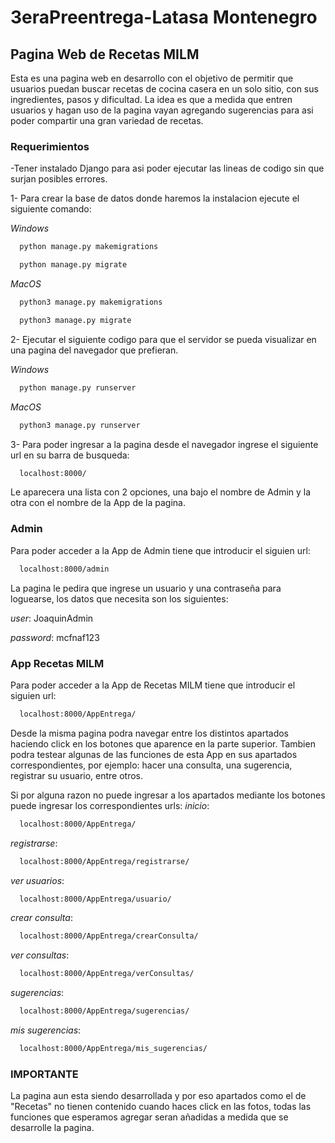 # 3eraPreentrega-Latasa Montenegro

## Pagina Web de Recetas MILM 

Esta es una pagina web en desarrollo con el objetivo de permitir que usuarios puedan buscar recetas de cocina casera en un solo sitio, con sus ingredientes, pasos y dificultad. La idea es que a medida que entren usuarios y hagan uso de la pagina vayan agregando sugerencias para asi poder compartir una gran variedad de recetas.

### Requerimientos

-Tener instalado Django para asi poder ejecutar las lineas de codigo sin que surjan posibles errores.

1- Para crear la base de datos donde haremos la instalacion ejecute el siguiente comando:

*Windows*
```bash
  python manage.py makemigrations 
```
```bash
  python manage.py migrate 
``` 
*MacOS*
```bash
  python3 manage.py makemigrations 
```
```bash
  python3 manage.py migrate 
``` 

2- Ejecutar el siguiente codigo para que el servidor se pueda visualizar en una pagina del navegador que prefieran.

*Windows*
```bash
  python manage.py runserver 
```
*MacOS*
```bash
  python3 manage.py runserver
```

3- Para poder ingresar a la pagina desde el navegador ingrese el siguiente url en su barra de busqueda:
```bash
  localhost:8000/ 
```

Le aparecera una lista con 2 opciones, una bajo el nombre de Admin y la otra con el nombre de la App de la pagina.

### Admin

Para poder acceder a la App de Admin tiene que introducir el siguien url:
```bash
  localhost:8000/admin
```
La pagina le pedira que ingrese un usuario y una contraseña para loguearse, los datos que necesita son los siguientes:

_user_: JoaquinAdmin

_password_: mcfnaf123

### App Recetas MILM
Para poder acceder a la App de Recetas MILM tiene que introducir el siguien url:
```bash
  localhost:8000/AppEntrega/
```
Desde la misma pagina podra navegar entre los distintos apartados haciendo click en los botones que aparence en la parte superior. Tambien podra testear algunas de las funciones de esta App en sus apartados correspondientes, por ejemplo: hacer una consulta, una sugerencia, registrar su usuario, entre otros.

Si por alguna razon no puede ingresar a los apartados mediante los botones puede ingresar los correspondientes urls:
_inicio_:
```bash
  localhost:8000/AppEntrega/
```
_registrarse_:
```bash
  localhost:8000/AppEntrega/registrarse/
```
_ver usuarios_:
```bash
  localhost:8000/AppEntrega/usuario/
```
_crear consulta_:
```bash
  localhost:8000/AppEntrega/crearConsulta/
```
_ver consultas_:
```bash
  localhost:8000/AppEntrega/verConsultas/
```
_sugerencias_:
```bash
  localhost:8000/AppEntrega/sugerencias/
```
_mis sugerencias_:
```bash
  localhost:8000/AppEntrega/mis_sugerencias/
```

### IMPORTANTE

La pagina aun esta siendo desarrollada y por eso apartados como el de "Recetas" no tienen contenido cuando haces click en las fotos, todas las funciones que esperamos agregar seran añadidas a medida que se desarrolle la pagina.